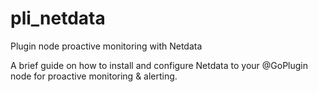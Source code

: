 # pli_netdata
Plugin node proactive monitoring with Netdata

A brief guide on how to install and configure Netdata to your @GoPlugin node for proactive monitoring & alerting.
